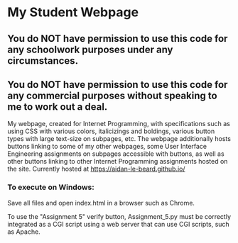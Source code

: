 # My Student Webpage

## You do NOT have permission to use this code for any schoolwork purposes under any circumstances. 

## You do NOT have permission to use this code for any commercial purposes without speaking to me to work out a deal.

My webpage, created for Internet Programming, with specifications such as using CSS with various colors, italicizings and boldings, various button types with large text-size on subpages, etc. The webpage additionally hosts buttons linking to some of my other webpages, some User Interface Engineering assignments on subpages accessible with buttons, as well as other buttons linking to other Internet Programming assignments hosted on the site. Currently hosted at https://aidan-le-beard.github.io/

### To execute on Windows:

Save all files and open index.html in a browser such as Chrome. 

To use the "Assignment 5" verify button, Assignment_5.py must be correctly integrated as a CGI script using a web server that can use CGI scripts, such as Apache.
